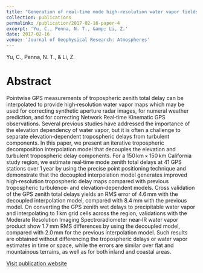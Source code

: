 ```yaml
---
title: "Generation of real‐time mode high‐resolution water vapor fields from GPS observations"
collection: publications
permalink: /publication/2017-02-16-paper-4
excerpt: 'Yu, C., Penna, N. T., &amp; Li, Z.'
date: 2017-02-16
venue: 'Journal of Geophysical Research: Atmospheres'
---
```

Yu, C., Penna, N. T., &amp; Li, Z.

Abstract
=====
Pointwise GPS measurements of tropospheric zenith total delay can be interpolated to provide high‐resolution water vapor maps which may be used for correcting synthetic aperture radar images, for numeral weather prediction, and for correcting Network Real‐time Kinematic GPS observations. Several previous studies have addressed the importance of the elevation dependency of water vapor, but it is often a challenge to separate elevation‐dependent tropospheric delays from turbulent components. In this paper, we present an iterative tropospheric decomposition interpolation model that decouples the elevation and turbulent tropospheric delay components. For a 150 km × 150 km California study region, we estimate real‐time mode zenith total delays at 41 GPS stations over 1 year by using the precise point positioning technique and demonstrate that the decoupled interpolation model generates improved high‐resolution tropospheric delay maps compared with previous tropospheric turbulence‐ and elevation‐dependent models. Cross validation of the GPS zenith total delays yields an RMS error of 4.6 mm with the decoupled interpolation model, compared with 8.4 mm with the previous model. On converting the GPS zenith wet delays to precipitable water vapor and interpolating to 1 km grid cells across the region, validations with the Moderate Resolution Imaging Spectroradiometer near‐IR water vapor product show 1.7 mm RMS differences by using the decoupled model, compared with 2.0 mm for the previous interpolation model. Such results are obtained without differencing the tropospheric delays or water vapor estimates in time or space, while the errors are similar over flat and mountainous terrains, as well as for both inland and coastal areas.  

[Visit publication website](https://doi.org/10.1002/2016JD025753)